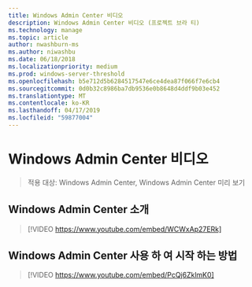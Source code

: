 ```yaml
---
title: Windows Admin Center 비디오
description: Windows Admin Center 비디오 (프로젝트 브라 티)
ms.technology: manage
ms.topic: article
author: nwashburn-ms
ms.author: niwashbu
ms.date: 06/18/2018
ms.localizationpriority: medium
ms.prod: windows-server-threshold
ms.openlocfilehash: b5e712d5b6284517547e6ce4dea87f066f7e6cb4
ms.sourcegitcommit: 0d0b32c8986ba7db9536e0b8648d4ddf9b03e452
ms.translationtype: MT
ms.contentlocale: ko-KR
ms.lasthandoff: 04/17/2019
ms.locfileid: "59877004"
---
```

# <a name="windows-admin-center-videos"></a>Windows Admin Center 비디오

>적용 대상: Windows Admin Center, Windows Admin Center 미리 보기

## <a name="introduction-to-windows-admin-center"></a>Windows Admin Center 소개
>[!VIDEO https://www.youtube.com/embed/WCWxAp27ERk]

## <a name="how-to-get-started-with-windows-admin-center"></a>Windows Admin Center 사용 하 여 시작 하는 방법
>[!VIDEO https://www.youtube.com/embed/PcQj6ZklmK0]